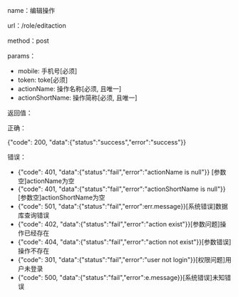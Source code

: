 name：编辑操作

url：/role/editaction

method：post

params：

* mobile: 手机号[必须]
* token: toke[必须]
* actionName: 操作名称[必须, 且唯一]
* actionShortName: 操作简称[必须, 且唯一]

返回值：

正确：

{"code": 200, "data":{"status":"success","error":"success"}}

错误：

* {"code": 401, "data":{"status":"fail","error":"actionName is null"}} [参数空]actionName为空
* {"code": 401, "data":{"status":"fail","error":"actionShortName is null"}} [参数空]actionShortName为空
* {"code": 501, "data":{"status":"fail","error":err.message}}[系统错误]数据库查询错误
* {"code": 402, "data":{"status":"fail","error":"action exist"}}[参数问题]操作已经存在
* {"code": 404, "data":{"status":"fail","error":"action not exist"}}[参数错误]操作不存在
* {"code": 301, "data":{"status":"fail","error":"user not login"}}[权限问题]用户未登录
* {"code": 500, "data":{"status":"fail","error":e.message}}[系统错误]未知错误
